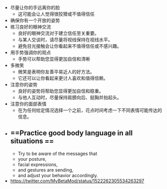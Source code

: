 - 尽量让你的手远离你的脸
	- 这可能会让人觉得很狡猾或不值得信任
- 确保你有一个开放的姿势
- 练习良好的眼神交流
	- 良好的眼神交流对于建立信任至关重要。
	- 与某人交谈时，请尽量将视线保持在视线水平。
	- 避免目光接触会让你看起来不值得信任或不感兴趣。
- 用手势强调你的观点
	- 手势可以帮助您显得更加自信和清晰
- 多微笑
	- 微笑是表明你友善平易近人的好方法。
	- 它还可以让你看起来更讨人喜欢和值得信赖。
- 注意你的姿势
	- 良好的姿势将帮助您显得更加自信和稳重。
	- 与他人互动时，尽量保持肩膀向后、挺胸并抬起头。
- 注意你的面部表情
	- 在为任何给定情况选择一个之前，花点时间考虑一下不同表情可能传达的信息。
- ## ==Practice good body language in all situations ==
	- Try to be aware of the messages that
	- your posture,
	- facial expressions,
	- and gestures are sending,
	- and adjust your behavior accordingly.
- https://twitter.com/MyBetaMod/status/1522262305534263297